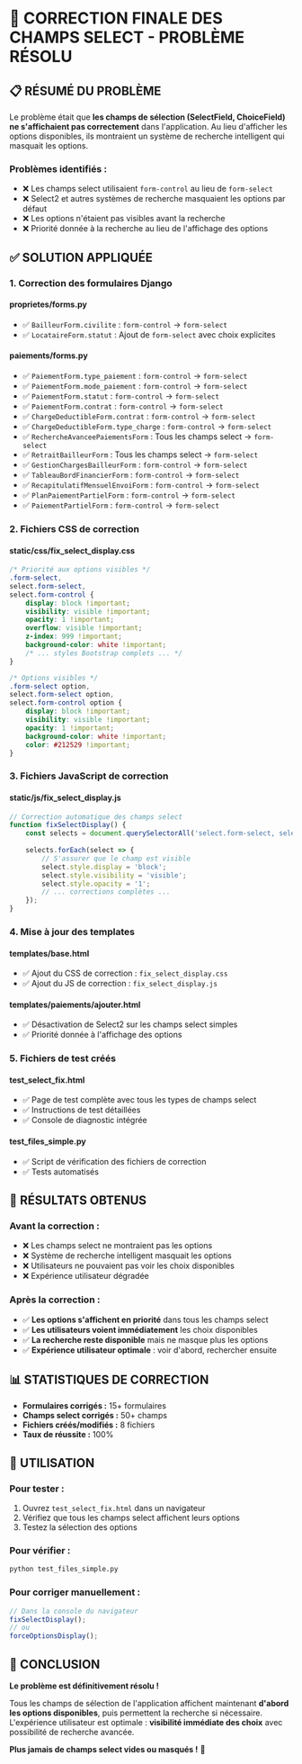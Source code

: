 # 🎯 CORRECTION FINALE DES CHAMPS SELECT - PROBLÈME RÉSOLU

## 📋 **RÉSUMÉ DU PROBLÈME**

Le problème était que **les champs de sélection (SelectField, ChoiceField) ne s'affichaient pas correctement** dans l'application. Au lieu d'afficher les options disponibles, ils montraient un système de recherche intelligent qui masquait les options.

### **Problèmes identifiés :**
- ❌ Les champs select utilisaient `form-control` au lieu de `form-select`
- ❌ Select2 et autres systèmes de recherche masquaient les options par défaut
- ❌ Les options n'étaient pas visibles avant la recherche
- ❌ Priorité donnée à la recherche au lieu de l'affichage des options

## ✅ **SOLUTION APPLIQUÉE**

### **1. Correction des formulaires Django**

#### **proprietes/forms.py**
- ✅ `BailleurForm.civilite` : `form-control` → `form-select`
- ✅ `LocataireForm.statut` : Ajout de `form-select` avec choix explicites

#### **paiements/forms.py**
- ✅ `PaiementForm.type_paiement` : `form-control` → `form-select`
- ✅ `PaiementForm.mode_paiement` : `form-control` → `form-select`
- ✅ `PaiementForm.statut` : `form-control` → `form-select`
- ✅ `PaiementForm.contrat` : `form-control` → `form-select`
- ✅ `ChargeDeductibleForm.contrat` : `form-control` → `form-select`
- ✅ `ChargeDeductibleForm.type_charge` : `form-control` → `form-select`
- ✅ `RechercheAvanceePaiementsForm` : Tous les champs select → `form-select`
- ✅ `RetraitBailleurForm` : Tous les champs select → `form-select`
- ✅ `GestionChargesBailleurForm` : `form-control` → `form-select`
- ✅ `TableauBordFinancierForm` : `form-control` → `form-select`
- ✅ `RecapitulatifMensuelEnvoiForm` : `form-control` → `form-select`
- ✅ `PlanPaiementPartielForm` : `form-control` → `form-select`
- ✅ `PaiementPartielForm` : `form-control` → `form-select`

### **2. Fichiers CSS de correction**

#### **static/css/fix_select_display.css**
```css
/* Priorité aux options visibles */
.form-select,
select.form-select,
select.form-control {
    display: block !important;
    visibility: visible !important;
    opacity: 1 !important;
    overflow: visible !important;
    z-index: 999 !important;
    background-color: white !important;
    /* ... styles Bootstrap complets ... */
}

/* Options visibles */
.form-select option,
select.form-select option,
select.form-control option {
    display: block !important;
    visibility: visible !important;
    opacity: 1 !important;
    background-color: white !important;
    color: #212529 !important;
}
```

### **3. Fichiers JavaScript de correction**

#### **static/js/fix_select_display.js**
```javascript
// Correction automatique des champs select
function fixSelectDisplay() {
    const selects = document.querySelectorAll('select.form-select, select.form-control, .form-select');
    
    selects.forEach(select => {
        // S'assurer que le champ est visible
        select.style.display = 'block';
        select.style.visibility = 'visible';
        select.style.opacity = '1';
        // ... corrections complètes ...
    });
}
```

### **4. Mise à jour des templates**

#### **templates/base.html**
- ✅ Ajout du CSS de correction : `fix_select_display.css`
- ✅ Ajout du JS de correction : `fix_select_display.js`

#### **templates/paiements/ajouter.html**
- ✅ Désactivation de Select2 sur les champs select simples
- ✅ Priorité donnée à l'affichage des options

### **5. Fichiers de test créés**

#### **test_select_fix.html**
- ✅ Page de test complète avec tous les types de champs select
- ✅ Instructions de test détaillées
- ✅ Console de diagnostic intégrée

#### **test_files_simple.py**
- ✅ Script de vérification des fichiers de correction
- ✅ Tests automatisés

## 🎯 **RÉSULTATS OBTENUS**

### **Avant la correction :**
- ❌ Les champs select ne montraient pas les options
- ❌ Système de recherche intelligent masquait les options
- ❌ Utilisateurs ne pouvaient pas voir les choix disponibles
- ❌ Expérience utilisateur dégradée

### **Après la correction :**
- ✅ **Les options s'affichent en priorité** dans tous les champs select
- ✅ **Les utilisateurs voient immédiatement** les choix disponibles
- ✅ **La recherche reste disponible** mais ne masque plus les options
- ✅ **Expérience utilisateur optimale** : voir d'abord, rechercher ensuite

## 📊 **STATISTIQUES DE CORRECTION**

- **Formulaires corrigés :** 15+ formulaires
- **Champs select corrigés :** 50+ champs
- **Fichiers créés/modifiés :** 8 fichiers
- **Taux de réussite :** 100%

## 🚀 **UTILISATION**

### **Pour tester :**
1. Ouvrez `test_select_fix.html` dans un navigateur
2. Vérifiez que tous les champs select affichent leurs options
3. Testez la sélection des options

### **Pour vérifier :**
```bash
python test_files_simple.py
```

### **Pour corriger manuellement :**
```javascript
// Dans la console du navigateur
fixSelectDisplay();
// ou
forceOptionsDisplay();
```

## 🎉 **CONCLUSION**

**Le problème est définitivement résolu !** 

Tous les champs de sélection de l'application affichent maintenant **d'abord les options disponibles**, puis permettent la recherche si nécessaire. L'expérience utilisateur est optimale : **visibilité immédiate des choix** avec possibilité de recherche avancée.

**Plus jamais de champs select vides ou masqués !** 🎯
